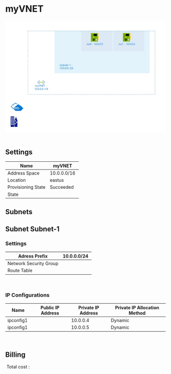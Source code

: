 # myVNET
![Cloudockit](../assets/d02418779a764bf6ba0b4d6b383347f0.jpg) 
## Settings


| Name | myVNET  |
| --- | --- |
| Address Space | 10.0.0.0/16  |
| Location | eastus  |
| Provisioning State | Succeeded  |
| State |   |



## Subnets

## Subnet Subnet-1

### Settings


| Adress Prefix | 10.0.0.0/24  |
| --- | --- |
| Network Security Group |   |
| Route Table |   |

 
### IP Configurations


| Name | Public IP Address | Private IP Address | Private IP Allocation Method |
| --- | --- | --- | --- |
| ipconfig1  |   | 10.0.0.4  | Dynamic  |
| ipconfig1  |   | 10.0.0.5  | Dynamic  |
 







## Billing
 Total cost : 
